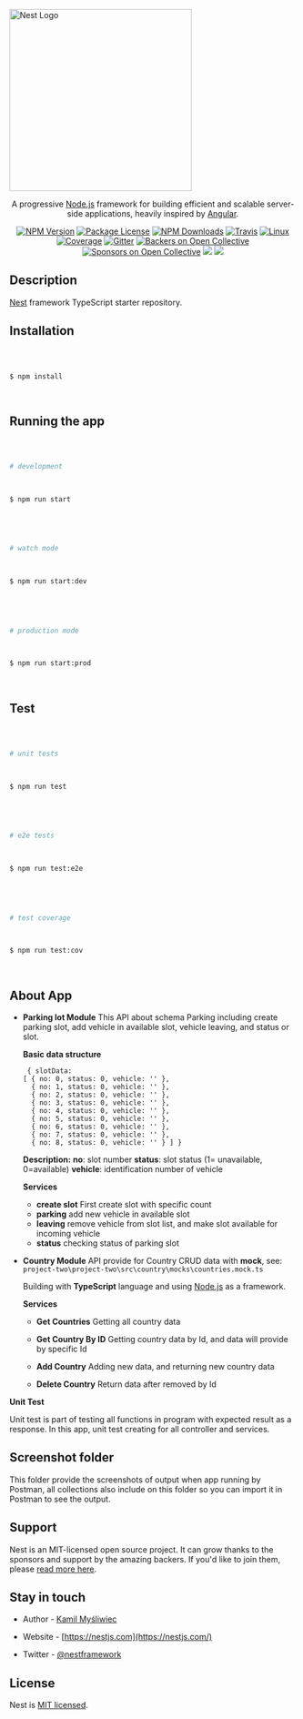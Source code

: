 
  

<p  align="center">

  

<a  href="http://nestjs.com/"  target="blank"><img  src="https://nestjs.com/img/logo_text.svg"  width="320"  alt="Nest Logo"  /></a>

  

</p>

  

  

[travis-image]: https://api.travis-ci.org/nestjs/nest.svg?branch=master

  

[travis-url]: https://travis-ci.org/nestjs/nest

  

[linux-image]: https://img.shields.io/travis/nestjs/nest/master.svg?label=linux

  

[linux-url]: https://travis-ci.org/nestjs/nest

  

<p  align="center">A progressive <a  href="http://nodejs.org"  target="blank">Node.js</a> framework for building efficient and scalable server-side applications, heavily inspired by <a  href="https://angular.io"  target="blank">Angular</a>.</p>

  

<p  align="center"><a  href="https://www.npmjs.com/~nestjscore"><img  src="https://img.shields.io/npm/v/@nestjs/core.svg"  alt="NPM Version"  /></a>  <a  href="https://www.npmjs.com/~nestjscore"><img  src="https://img.shields.io/npm/l/@nestjs/core.svg"  alt="Package License"  /></a>  <a  href="https://www.npmjs.com/~nestjscore"><img  src="https://img.shields.io/npm/dm/@nestjs/core.svg"  alt="NPM Downloads"  /></a>  <a  href="https://travis-ci.org/nestjs/nest"><img  src="https://api.travis-ci.org/nestjs/nest.svg?branch=master"  alt="Travis"  /></a>  <a  href="https://travis-ci.org/nestjs/nest"><img  src="https://img.shields.io/travis/nestjs/nest/master.svg?label=linux"  alt="Linux"  /></a>  <a  href="https://coveralls.io/github/nestjs/nest?branch=master"><img  src="https://coveralls.io/repos/github/nestjs/nest/badge.svg?branch=master#5"  alt="Coverage"  /></a>  <a  href="https://gitter.im/nestjs/nestjs?utm_source=badge&utm_medium=badge&utm_campaign=pr-badge&utm_content=body_badge"><img  src="https://badges.gitter.im/nestjs/nestjs.svg"  alt="Gitter"  /></a>  <a  href="https://opencollective.com/nest#backer"><img  src="https://opencollective.com/nest/backers/badge.svg"  alt="Backers on Open Collective"  /></a>  <a  href="https://opencollective.com/nest#sponsor"><img  src="https://opencollective.com/nest/sponsors/badge.svg"  alt="Sponsors on Open Collective"  /></a>  <a  href="https://paypal.me/kamilmysliwiec"><img  src="https://img.shields.io/badge/Donate-PayPal-dc3d53.svg"/></a>  <a  href="https://twitter.com/nestframework"><img  src="https://img.shields.io/twitter/follow/nestframework.svg?style=social&label=Follow"></a></p>

  

<!--[![Backers on Open Collective](https://opencollective.com/nest/backers/badge.svg)](https://opencollective.com/nest#backer)

  

[![Sponsors on Open Collective](https://opencollective.com/nest/sponsors/badge.svg)](https://opencollective.com/nest#sponsor)-->

  

  

## Description

  

  

[Nest](https://github.com/nestjs/nest) framework TypeScript starter repository.

  

  

## Installation

  

  

```bash

  

$ npm install

  

```

  

  

## Running the app

  

  

```bash

  

# development

  

$ npm run start

  

  

# watch mode

  

$ npm run start:dev

  

  

# production mode

  

$ npm run start:prod

  

```

  

  

## Test

  

  

```bash

  

# unit tests

  

$ npm run test

  

  

# e2e tests

  

$ npm run test:e2e

  

  

# test coverage

  

$ npm run test:cov

  

```

  

## About App

 - **Parking lot Module**
 This API about schema Parking  including create parking slot, add vehicle in available slot, vehicle leaving, and status or slot.
 
	**Basic data structure**

        { slotData:
       [ { no: 0, status: 0, vehicle: '' },
         { no: 1, status: 0, vehicle: '' },
         { no: 2, status: 0, vehicle: '' },
         { no: 3, status: 0, vehicle: '' },
         { no: 4, status: 0, vehicle: '' },
         { no: 5, status: 0, vehicle: '' },
         { no: 6, status: 0, vehicle: '' },
         { no: 7, status: 0, vehicle: '' },
         { no: 8, status: 0, vehicle: '' } ] }

	**Description:** 
	**no**: slot number
	**status**: slot status (1= unavailable, 0=available)
	**vehicle**: identification number of vehicle

	**Services**
		
	 - **create slot**
First create slot with specific count
	 - **parking**
	 add new vehicle in available slot
	 - **leaving**
	 remove vehicle from slot list, and make slot available for incoming vehicle
	 - **status**
	 checking status of parking slot


	
 - **Country Module**
 API provide for Country CRUD data with **mock**, see: `project-two\project-two\src\country\mocks\countries.mock.ts`

	Building with **TypeScript** language and using <a  href="http://nodejs.org"  target="blank">Node.js</a> as a framework.  

	**Services**
	- 	**Get Countries**
		Getting all country data

	-  **Get Country By ID**
		Getting country data by Id, and data will provide by specific Id

	-  **Add Country**
		Adding new data, and returning new country data

	-  **Delete Country**
		Return data after removed by Id

**Unit Test**

Unit test is part of testing all functions in program with expected result as a response. In this app, unit test creating for all controller and services.

## Screenshot folder

This folder provide the screenshots of output when app running by Postman, all collections also include on this folder so you can import it in Postman to see the output.

## Support

  

  

Nest is an MIT-licensed open source project. It can grow thanks to the sponsors and support by the amazing backers. If you'd like to join them, please [read more here](https://docs.nestjs.com/support).

  

  

## Stay in touch

  

  

- Author - [Kamil Myśliwiec](https://kamilmysliwiec.com)

  

- Website - [https://nestjs.com](https://nestjs.com/)

  

- Twitter - [@nestframework](https://twitter.com/nestframework)

  

  

## License

  

  

Nest is [MIT licensed](LICENSE).